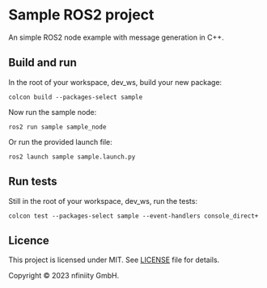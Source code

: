 # Sample ROS2 project

An simple ROS2 node example with message generation in C++.

## Build and run

In the root of your workspace, dev_ws, build your new package:

`colcon build --packages-select sample`

Now run the sample node:

`ros2 run sample sample_node`

Or run the provided launch file:

`ros2 launch sample sample.launch.py`

## Run tests

Still in the root of your workspace, dev_ws, run the tests:

`colcon test --packages-select sample --event-handlers console_direct+`

## Licence

This project is licensed under MIT. See [LICENSE](./LICENSE) file for details.

Copyright © 2023 nfiniity GmbH.
